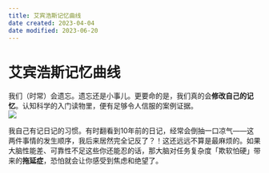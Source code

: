 ```yaml
---
title: 艾宾浩斯记忆曲线
date created: 2023-04-04
date modified: 2023-06-20
---
```


# 艾宾浩斯记忆曲线

我们（时常）会遗忘。遗忘还是小事儿。更要命的是，我们真的会**修改自己的记忆**。认知科学的入门读物里，便有足够令人信服的案例证据。  
![](https://i.loli.net/2021/11/24/bvDdFE4uKRIzGtX.png)

我自己有记日记的习惯。有时翻看到10年前的日记，经常会倒抽一口凉气——这两件事情的发生顺序，我后来居然完全记反了？！这还远远不算是最麻烦的。如果大脑性能差、可靠性不足这些你还能忍的话，那大脑对任务复杂度「欺软怕硬」带来的**拖延症**，恐怕就会让你感受到焦虑和绝望了。
